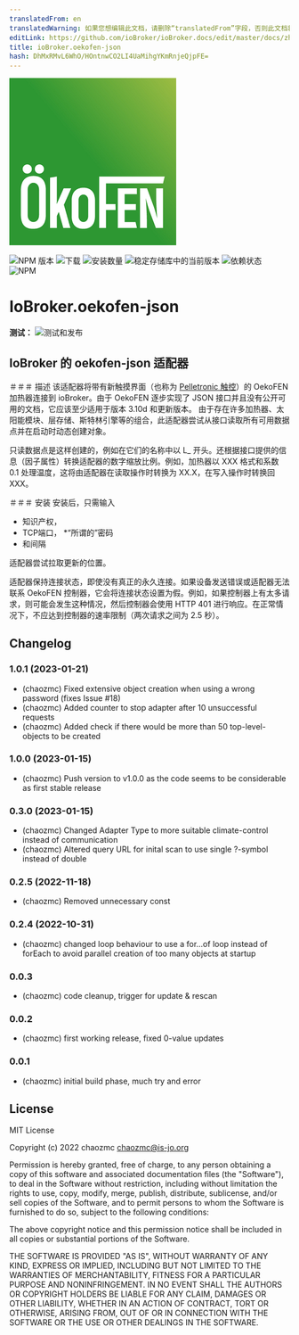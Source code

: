 ```yaml
---
translatedFrom: en
translatedWarning: 如果您想编辑此文档，请删除“translatedFrom”字段，否则此文档将再次自动翻译
editLink: https://github.com/ioBroker/ioBroker.docs/edit/master/docs/zh-cn/adapterref/iobroker.oekofen-json/README.md
title: ioBroker.oekofen-json
hash: DhMxRMvL6WhO/HOntnwCO2LI4UaMihgYKmRnjeQjpFE=
---
```

![标识](../../../en/adapterref/iobroker.oekofen-json/admin/oekofen-json.png)

![NPM 版本](https://img.shields.io/npm/v/iobroker.oekofen-json.svg)
![下载](https://img.shields.io/npm/dm/iobroker.oekofen-json.svg)
![安装数量](https://iobroker.live/badges/oekofen-json-installed.svg)
![稳定存储库中的当前版本](https://iobroker.live/badges/oekofen-json-stable.svg)
![依赖状态](https://img.shields.io/david/chaozmc/iobroker.oekofen-json.svg)
![NPM](https://nodei.co/npm/iobroker.oekofen-json.png?downloads=true)

# IoBroker.oekofen-json
**测试：** ![测试和发布](https://github.com/chaozmc/ioBroker.oekofen-json/workflows/Test%20and%20Release/badge.svg)

## IoBroker 的 oekofen-json 适配器
＃＃＃ 描述
该适配器将带有新触摸界面（也称为 [Pelletronic 触控](https://www.oekofen.com/en-gb/pelletronic-touch/)）的 OekoFEN 加热器连接到 ioBroker。由于 OekoFEN 逐步实现了 JSON 接口并且没有公开可用的文档，它应该至少适用于版本 3.10d 和更新版本。
由于存在许多加热器、太阳能模块、层存储、斯特林引擎等的组合，此适配器尝试从接口读取所有可用数据点并在启动时动态创建对象。

只读数据点是这样创建的，例如在它们的名称中以 L_ 开头。还根据接口提供的信息（因子属性）转换适配器的数字缩放比例。例如，加热器以 XXX 格式和系数 0.1 处理温度，这将由适配器在读取操作时转换为 XX.X，在写入操作时转换回 XXX。

＃＃＃ 安装
安装后，只需输入

* 知识产权，
* TCP端口，
*“所谓的”密码
* 和间隔

适配器尝试拉取更新的位置。

适配器保持连接状态，即使没有真正的永久连接。如果设备发送错误或适配器无法联系 OekoFEN 控制器，它会将连接状态设置为假。例如，如果控制器上有太多请求，则可能会发生这种情况，然后控制器会使用 HTTP 401 进行响应。在正常情况下，不应达到控制器的速率限制（两次请求之间为 2.5 秒）。

## Changelog
<!--
	Placeholder for the next version (at the beginning of the line):
	### **WORK IN PROGRESS** 
-->

### 1.0.1 (2023-01-21)
* (chaozmc) Fixed extensive object creation when using a wrong password (fixes Issue #18)
* (chaozmc) Added counter to stop adapter after 10 unsuccessful requests
* (chaozmc) Added check if there would be more than 50 top-level-objects to be created

### 1.0.0 (2023-01-15)
* (chaozmc) Push version to v1.0.0 as the code seems to be considerable as first stable release

### 0.3.0 (2023-01-15)
* (chaozmc) Changed Adapter Type to more suitable climate-control instead of communication
* (chaozmc) Altered query URL for inital scan to use single ?-symbol instead of double

### 0.2.5 (2022-11-18) 
* (chaozmc) Removed unnecessary const

### 0.2.4 (2022-10-31) 
* (chaozmc) changed loop behaviour to use a for...of loop instead of forEach to avoid parallel creation of too many objects at startup

### **0.0.3**
* (chaozmc) code cleanup, trigger for update & rescan

### **0.0.2**
* (chaozmc) first working release, fixed 0-value updates

### **0.0.1**
* (chaozmc) initial build phase, much try and error

## License
MIT License

Copyright (c) 2022 chaozmc <chaozmc@is-jo.org>

Permission is hereby granted, free of charge, to any person obtaining a copy
of this software and associated documentation files (the "Software"), to deal
in the Software without restriction, including without limitation the rights
to use, copy, modify, merge, publish, distribute, sublicense, and/or sell
copies of the Software, and to permit persons to whom the Software is
furnished to do so, subject to the following conditions:

The above copyright notice and this permission notice shall be included in all
copies or substantial portions of the Software.

THE SOFTWARE IS PROVIDED "AS IS", WITHOUT WARRANTY OF ANY KIND, EXPRESS OR
IMPLIED, INCLUDING BUT NOT LIMITED TO THE WARRANTIES OF MERCHANTABILITY,
FITNESS FOR A PARTICULAR PURPOSE AND NONINFRINGEMENT. IN NO EVENT SHALL THE
AUTHORS OR COPYRIGHT HOLDERS BE LIABLE FOR ANY CLAIM, DAMAGES OR OTHER
LIABILITY, WHETHER IN AN ACTION OF CONTRACT, TORT OR OTHERWISE, ARISING FROM,
OUT OF OR IN CONNECTION WITH THE SOFTWARE OR THE USE OR OTHER DEALINGS IN THE
SOFTWARE.
